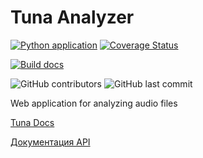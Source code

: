 # Tuna Analyzer

[![Python application](https://github.com/ArsenChick/tuna-analyzer/actions/workflows/python-app.yml/badge.svg)](https://github.com/ArsenChick/tuna-analyzer/actions/workflows/python-app.yml)
[![Coverage Status](https://coveralls.io/repos/github/ArsenChick/tuna-analyzer/badge.svg?branch=main)](https://coveralls.io/github/ArsenChick/tuna-analyzer?branch=main)

[![Build docs](https://github.com/ArsenChick/tuna-analyzer/actions/workflows/build-docs.yml/badge.svg)](https://github.com/ArsenChick/tuna-analyzer/actions/workflows/build-docs.yml)

![GitHub contributors](https://img.shields.io/github/contributors/ArsenChick/tuna-analyzer)
![GitHub last commit](https://img.shields.io/github/last-commit/ArsenChick/tuna-analyzer)

Web application for analyzing audio files

[Tuna Docs](https://arsenchick.github.io/tuna-analyzer/)

[Документация API](./API.md)
